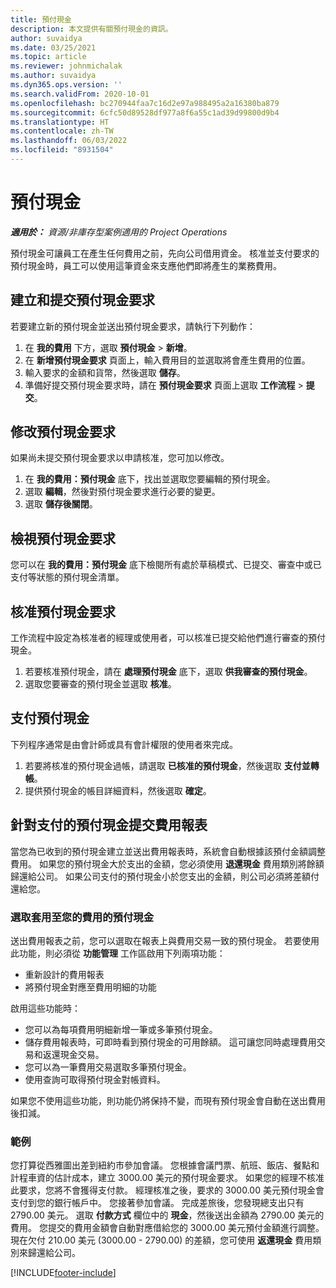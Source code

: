 ```yaml
---
title: 預付現金
description: 本文提供有關預付現金的資訊。
author: suvaidya
ms.date: 03/25/2021
ms.topic: article
ms.reviewer: johnmichalak
ms.author: suvaidya
ms.dyn365.ops.version: ''
ms.search.validFrom: 2020-10-01
ms.openlocfilehash: bc270944faa7c16d2e97a988495a2a16380ba879
ms.sourcegitcommit: 6cfc50d89528df977a8f6a55c1ad39d99800d9b4
ms.translationtype: HT
ms.contentlocale: zh-TW
ms.lasthandoff: 06/03/2022
ms.locfileid: "8931504"
---
```

# <a name="cash-advance"></a>預付現金

_**適用於：** 資源/非庫存型案例適用的 Project Operations_

預付現金可讓員工在產生任何費用之前，先向公司借用資金。 核准並支付要求的預付現金時，員工可以使用這筆資金來支應他們即將產生的業務費用。 

## <a name="create-and-submit-a-cash-advance-request"></a>建立和提交預付現金要求
若要建立新的預付現金並送出預付現金要求，請執行下列動作： 

1. 在 **我的費用** 下方，選取 **預付現金** > **新增**。 
2. 在 **新增預付現金要求** 頁面上，輸入費用目的並選取將會產生費用的位置。
3. 輸入要求的金額和貨幣，然後選取 **儲存**。 
4. 準備好提交預付現金要求時，請在 **預付現金要求** 頁面上選取 **工作流程** > **提交**。

## <a name="modify-a-cash-advance-request"></a>修改預付現金要求

如果尚未提交預付現金要求以申請核准，您可加以修改。

1. 在 **我的費用：預付現金** 底下，找出並選取您要編輯的預付現金。
2. 選取 **編輯**，然後對預付現金要求進行必要的變更。 
3. 選取 **儲存後關閉**。


## <a name="view-cash-advance-requests"></a>檢視預付現金要求
您可以在 **我的費用：預付現金** 底下檢閱所有處於草稿模式、已提交、審查中或已支付等狀態的預付現金清單。 

## <a name="approve-cash-advance-requests"></a>核准預付現金要求

工作流程中設定為核准者的經理或使用者，可以核准已提交給他們進行審查的預付現金。 

1. 若要核准預付現金，請在 **處理預付現金** 底下，選取 **供我審查的預付現金**。
2. 選取您要審查的預付現金並選取 **核准**。  

## <a name="pay-cash-advances"></a>支付預付現金 
下列程序通常是由會計師或具有會計權限的使用者來完成。

1. 若要將核准的預付現金過帳，請選取 **已核准的預付現金**，然後選取 **支付並轉帳**。  
2. 提供預付現金的帳目詳細資料，然後選取 **確定**。 

## <a name="submit-an-expense-report-against-a-paid-cash-advance"></a>針對支付的預付現金提交費用報表 

當您為已收到的預付現金建立並送出費用報表時，系統會自動根據該預付金額調整費用。 如果您的預付現金大於支出的金額，您必須使用 **退還現金** 費用類別將餘額歸還給公司。 如果公司支付的預付現金小於您支出的金額，則公司必須將差額付還給您。 

### <a name="select-cash-advances-that-apply-to-your-expenses"></a>選取套用至您的費用的預付現金
送出費用報表之前，您可以選取在報表上與費用交易一致的預付現金。 若要使用此功能，則必須從 **功能管理** 工作區啟用下列兩項功能：

  - 重新設計的費用報表
  - 將預付現金對應至費用明細的功能
 
 啟用這些功能時：
 
  - 您可以為每項費用明細新增一筆或多筆預付現金。
  - 儲存費用報表時，可即時看到預付現金的可用餘額。 這可讓您同時處理費用交易和返還現金交易。
  - 您可以為一筆費用交易選取多筆預付現金。
  - 使用查詢可取得預付現金對帳資料。 
 
如果您不使用這些功能，則功能仍將保持不變，而現有預付現金會自動在送出費用後扣減。

### <a name="example"></a>範例 
您打算從西雅圖出差到紐約市參加會議。 您根據會議門票、航班、飯店、餐點和計程車資的估計成本，建立 3000.00 美元的預付現金要求。 如果您的經理不核准此要求，您將不會獲得支付款。 經理核准之後，要求的 3000.00 美元預付現金會支付到您的銀行帳戶中。 您接著參加會議。 完成差旅後，您發現總支出只有 2790.00 美元。 選取 **付款方式** 欄位中的 **現金**，然後送出金額為 2790.00 美元的費用。 您提交的費用金額會自動對應借給您的 3000.00 美元預付金額進行調整。 現在欠付 210.00 美元 (3000.00 - 2790.00) 的差額，您可使用 **返還現金** 費用類別來歸還給公司。



[!INCLUDE[footer-include](../includes/footer-banner.md)]
